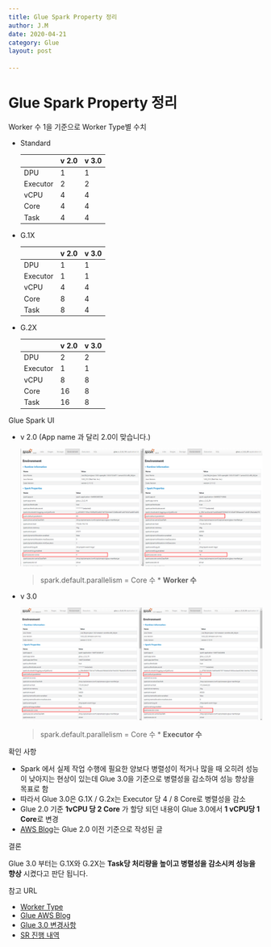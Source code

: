 ```yaml
---
title: Glue Spark Property 정리
author: J.M
date: 2020-04-21
category: Glue
layout: post

---
```


# Glue Spark Property 정리

Worker 수 1을 기준으로 Worker Type별 수치

- Standard

  |          | v 2.0 | v 3.0 |
  | -------- | ----- | ----- |
  | DPU      | 1     | 1     |
  | Executor | 2     | 2     |
  | vCPU     | 4     | 4     |
  | Core     | 4     | 4     |
  | Task     | 4     | 4     |

- G.1X

  |          | v 2.0 | v 3.0 |
  | -------- | ----- | ----- |
  | DPU      | 1     | 1     |
  | Executor | 1     | 1     |
  | vCPU     | 4     | 4     |
  | Core     | 8     | 4     |
  | Task     | 8     | 4     |

- G.2X

  |          | v 2.0 | v 3.0 |
  | -------- | ----- | ----- |
  | DPU      | 2     | 2     |
  | Executor | 1     | 1     |
  | vCPU     | 8     | 8     |
  | Core     | 16    | 8     |
  | Task     | 16    | 8     |

<div style="page-break-after: always; break-after: page;"></div>

Glue Spark UI

- v 2.0 (App name 과 달리 2.0이 맞습니다.)

  ![v_2.0_core](Glue/Images/v_2.0_core.png)

  > spark.default.parallelism = Core 수  *  **Worker 수**

- v 3.0

  ![v_3.0_core](Glue/Images/v_3.0_core.png)

  > spark.default.parallelism = Core 수  *  **Executor 수**

<div style="page-break-after: always; break-after: page;"></div>

확인 사항

- Spark 에서 실제 작업 수행에 필요한 양보다 병렬성이 적거나 많을 때 오히려 성능이 낮아지는 현상이 있는데 Glue 3.0을 기준으로 병렬성을 감소하여 성능 향상을 목표로 함
- 따라서  Glue 3.0은 G.1X / G.2x는 Executor 당 4 / 8 Core로 병렬성을 감소
- Glue 2.0 기준 **1vCPU 당 2 Core** 가 할당 되던 내용이 Glue 3.0에서 **1 vCPU당 1 Core**로 변경
- [AWS Blog](https://aws.amazon.com/ko/blogs/big-data/best-practices-to-scale-apache-spark-jobs-and-partition-data-with-aws-glue/)는 Glue 2.0 이전 기준으로 작성된 글

결론

Glue 3.0 부터는 G.1X와 G.2X는 **Task당 처리량을 높이고 병렬성을 감소시켜 성능을 향상** 시켰다고 판단 됩니다. 

참고 URL

- [Worker Type](https://docs.aws.amazon.com/glue/latest/dg/add-job.html)
- [Glue AWS Blog](https://aws.amazon.com/ko/blogs/big-data/best-practices-to-scale-apache-spark-jobs-and-partition-data-with-aws-glue/)
- [Glue 3.0 변경사항](https://docs.aws.amazon.com/glue/latest/dg/migrating-version-30.html#migrating-version-30-from-20)
- [SR 진행 내역](https://us-east-1.console.aws.amazon.com/support/home?region=us-east-1#/case/?displayId=9905399981&language=en)